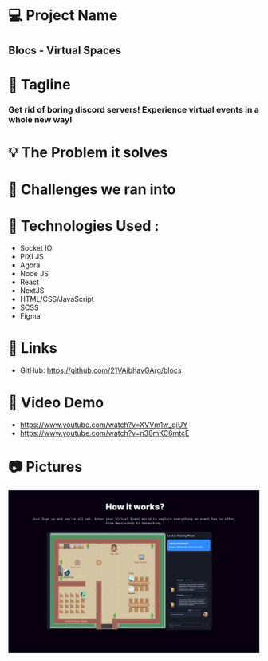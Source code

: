 # 💻 Project Name

## Blocs - Virtual Spaces

# 🚀 Tagline

### Get rid of boring discord servers! Experience virtual events in a whole new way!

# 💡 The Problem it solves

# 🧠 Challenges we ran into

# 🔨 Technologies Used :

- Socket IO
- PIXI JS
- Agora
- Node JS
- React
- NextJS
- HTML/CSS/JavaScript
- SCSS
- Figma

# 🔗 Links

- GitHub: https://github.com/21VAibhavGArg/blocs

# 🎥 Video Demo

- https://www.youtube.com/watch?v=XVVm1w_qiUY
- https://www.youtube.com/watch?v=n38mKC6mtcE

# 📷 Pictures

![Test Image 1](UI.png)
